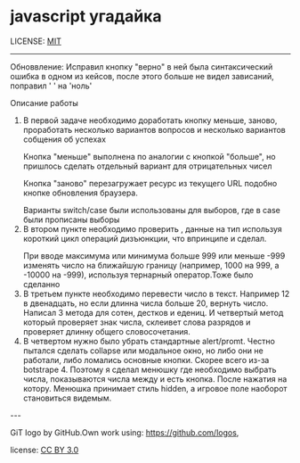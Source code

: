 # javascript угадайка

LICENSE: [MIT](./license.md)

---
Обноввление: Исправил кнопку "верно" в ней была синтаксический ошибка в одном из кейсов, после этого больше не видел зависаний, поправил ' ' на 'ноль'</p>

Описание работы

1) В первой задаче необходимо доработать кнопку меньше, заново, проработать несколько вариантов вопросов и несколько вариантов собщения об успехах</p>
Кнопка "меньше" выполнена по аналогии с кнопкой "больше", но пришлось сделать отдельный вариант для отрицательных чисел</p>
Кнопка "заново" перезагружает ресурс из текущего URL подобно кнопке обновления браузера.</p>
Варианты switch/case были использованы для выборов, где в case были прописаны выборы
2) В втором пункте необходимо проверить , данные на тип используя короткий цикл операций дизъюнкции, что впринципе и сделал.</p>
При вводе максимума или минимума больше 999 или меньше -999 изменять число на ближайшую границу (например, 1000 на 999, а -10000 на -999), используя тернарный оператор.Тоже было сделанно
3) В третьем пункте необходимо перевести число в текст. Например 12 в двенадцать, но если длинна числа больше 20, вернуть число. Написал 3 метода для сотен, дестков и едениц. И четвертый метод который проверяет знак числа, склеивет слова разрядов и проверяет длинну общего словосочетания.
4) В четвертом нужно было убрать стандартные alert/promt. Честно пытался сделать collapse или модальное окно, но либо они не работали, либо ломались основные кнопки. Скорее всего из-за botstrape 4. Поэтому я сделал менюшку где необходимо выбрать числа, показываются числа между и есть кнопка. После нажатия на котору. Менюшка принимает стиль hidden, а игровое поле наоборот становиться видемым. 

</p>
---

GiT logo by GitHub.Own work using: <https://github.com/logos>,

license: [CC BY 3.0](https://creativecommons.org/licenses/by/3.0/deed.ru)
